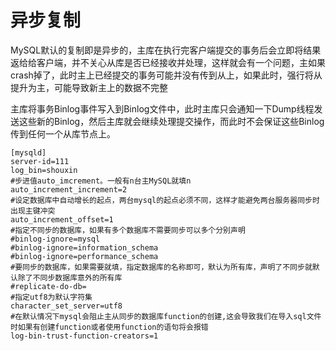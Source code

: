 # 异步复制


MySQL默认的复制即是异步的，主库在执行完客户端提交的事务后会立即将结果返给给客户端，并不关心从库是否已经接收并处理，这样就会有一个问题，主如果crash掉了，此时主上已经提交的事务可能并没有传到从上，如果此时，强行将从提升为主，可能导致新主上的数据不完整

主库将事务Binlog事件写入到Binlog文件中，此时主库只会通知一下Dump线程发送这些新的Binlog，然后主库就会继续处理提交操作，而此时不会保证这些Binlog传到任何一个从库节点上。

```Plain Text
[mysqld]
server-id=111
log_bin=shouxin
#步进值auto_imcrement。一般有n台主MySQL就填n
auto_increment_increment=2
#设定数据库中自动增长的起点，两台mysql的起点必须不同，这样才能避免两台服务器同步时出现主键冲突
auto_increment_offset=1
#指定不同步的数据库，如果有多个数据库不需要同步可以多个分别声明
#binlog-ignore=mysql
#binlog-ignore=information_schema
#binlog-ignore=performance_schema
#要同步的数据库，如果需要就填，指定数据库的名称即可，默认为所有库，声明了不同步就默认除了不同步数据库意外的所有库
#replicate-do-db=
#指定utf8为默认字符集
character_set_server=utf8
#在默认情况下mysql会阻止主从同步的数据库function的创建,这会导致我们在导入sql文件时如果有创建function或者使用function的语句将会报错
log-bin-trust-function-creators=1
```
